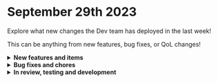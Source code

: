 # September 29th 2023

Explore what new changes the Dev team has deployed in the last week!

This can be anything from new features, bug fixes, or QoL changes!

<details>

<summary><strong>New features and items</strong></summary>

* Updated the Organization Settings page to show managed organizations for the currently selected organization
* Synnex Integration
* Improvements to workflow builder UI when viewing workflows that are synced clones or installed via a crate

</details>

<details>

<summary><strong>Bug fixes and chores</strong></summary>

* Fixed an issue where "Forms Only" users could not click ConnectWise Manage Pod buttons
* Updated EXO invoke command action to resolve potential proxy errors
* Added `Remove-MailboxPermission` to the list of EXO cmdlets that use an Anchor Mailbox header
* Performance optimizations for finished workflow tasks
* Fixed an issue preventing filtering by tags for forms
* Disabled automatic provisioning of new organizations without an invite
* Fixed the Canny link in the app
* Fixed a performance issue when accessing org variables in a Jinja template

</details>

<details>

<summary><strong>In review, testing and development</strong></summary>

* Highlight connected tasks when hovering on transition arrows in the workflow builder
* Updates to the Jinja live editor tool to allow for multiple tabs and a better UX
* Liongard integration
* Godaddy integration
* Refactor ConnectWise Manage (CW PSA) integration
* Refactor Discord integration
* Fix for an issue with autopopulate fields in forms
* Add JSON to accepted extensions for form builder

</details>
